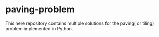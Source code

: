# paving-problem
This here repository contains multiple solutions for the paving( or tiling) problem implemented in Python.

